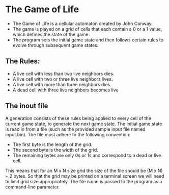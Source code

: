 # The Game of Life 
 
- The Game of Life is a cellular automaton created by John Conway.
- The game is played on a grid of cells that each contain a 0 or a 1 value, which defines the state of the game.
- The program sets the initial game state and then follows certain rules to evolve through subsequent game states.

## The Rules: 

- A live cell with less than two live neighbors dies.
- A live cell with two or three live neighbors lives.
- A live cell with more than three neighbors dies.
- A dead cell with three live neighbors becomes live 

## The inout file

A generation consists of these rules being applied to every cell of the current game state, to generate the next game state. 
The initial game state is read in from a file (such as the provided sample input file named input.bin).
The file must adhere to the following convention: 
 
- The first byte is the length of the grid.
- The second byte is the width of the grid.
- The remaining bytes are only 0s or 1s and correspond to a dead or live cell.

This means that for an M x N size grid the size of the file should be (M x N) + 2 bytes.
So that the grid may be printed on a terminal screen we will need to limit grid size appropriately.
The file name is passed to the program as a command-line parameter.
